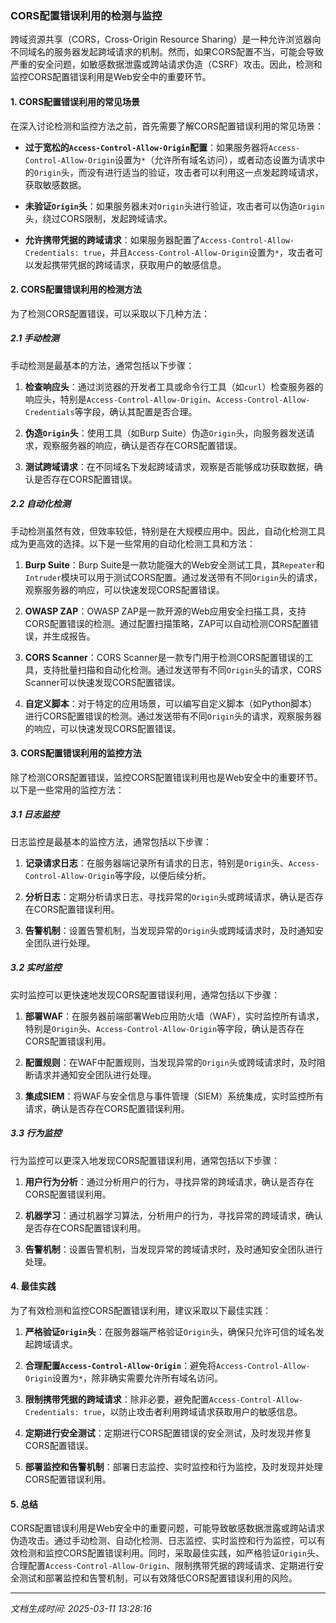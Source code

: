 ### CORS配置错误利用的检测与监控

跨域资源共享（CORS，Cross-Origin Resource Sharing）是一种允许浏览器向不同域名的服务器发起跨域请求的机制。然而，如果CORS配置不当，可能会导致严重的安全问题，如敏感数据泄露或跨站请求伪造（CSRF）攻击。因此，检测和监控CORS配置错误利用是Web安全中的重要环节。

#### 1. CORS配置错误利用的常见场景

在深入讨论检测和监控方法之前，首先需要了解CORS配置错误利用的常见场景：

- **过于宽松的`Access-Control-Allow-Origin`配置**：如果服务器将`Access-Control-Allow-Origin`设置为`*`（允许所有域名访问），或者动态设置为请求中的`Origin`头，而没有进行适当的验证，攻击者可以利用这一点发起跨域请求，获取敏感数据。
  
- **未验证`Origin`头**：如果服务器未对`Origin`头进行验证，攻击者可以伪造`Origin`头，绕过CORS限制，发起跨域请求。

- **允许携带凭据的跨域请求**：如果服务器配置了`Access-Control-Allow-Credentials: true`，并且`Access-Control-Allow-Origin`设置为`*`，攻击者可以发起携带凭据的跨域请求，获取用户的敏感信息。

#### 2. CORS配置错误利用的检测方法

为了检测CORS配置错误，可以采取以下几种方法：

##### 2.1 手动检测

手动检测是最基本的方法，通常包括以下步骤：

1. **检查响应头**：通过浏览器的开发者工具或命令行工具（如`curl`）检查服务器的响应头，特别是`Access-Control-Allow-Origin`、`Access-Control-Allow-Credentials`等字段，确认其配置是否合理。

2. **伪造`Origin`头**：使用工具（如Burp Suite）伪造`Origin`头，向服务器发送请求，观察服务器的响应，确认是否存在CORS配置错误。

3. **测试跨域请求**：在不同域名下发起跨域请求，观察是否能够成功获取数据，确认是否存在CORS配置错误。

##### 2.2 自动化检测

手动检测虽然有效，但效率较低，特别是在大规模应用中。因此，自动化检测工具成为更高效的选择。以下是一些常用的自动化检测工具和方法：

1. **Burp Suite**：Burp Suite是一款功能强大的Web安全测试工具，其`Repeater`和`Intruder`模块可以用于测试CORS配置。通过发送带有不同`Origin`头的请求，观察服务器的响应，可以快速发现CORS配置错误。

2. **OWASP ZAP**：OWASP ZAP是一款开源的Web应用安全扫描工具，支持CORS配置错误的检测。通过配置扫描策略，ZAP可以自动检测CORS配置错误，并生成报告。

3. **CORS Scanner**：CORS Scanner是一款专门用于检测CORS配置错误的工具，支持批量扫描和自动化检测。通过发送带有不同`Origin`头的请求，CORS Scanner可以快速发现CORS配置错误。

4. **自定义脚本**：对于特定的应用场景，可以编写自定义脚本（如Python脚本）进行CORS配置错误的检测。通过发送带有不同`Origin`头的请求，观察服务器的响应，可以快速发现CORS配置错误。

#### 3. CORS配置错误利用的监控方法

除了检测CORS配置错误，监控CORS配置错误利用也是Web安全中的重要环节。以下是一些常用的监控方法：

##### 3.1 日志监控

日志监控是最基本的监控方法，通常包括以下步骤：

1. **记录请求日志**：在服务器端记录所有请求的日志，特别是`Origin`头、`Access-Control-Allow-Origin`等字段，以便后续分析。

2. **分析日志**：定期分析请求日志，寻找异常的`Origin`头或跨域请求，确认是否存在CORS配置错误利用。

3. **告警机制**：设置告警机制，当发现异常的`Origin`头或跨域请求时，及时通知安全团队进行处理。

##### 3.2 实时监控

实时监控可以更快速地发现CORS配置错误利用，通常包括以下步骤：

1. **部署WAF**：在服务器前端部署Web应用防火墙（WAF），实时监控所有请求，特别是`Origin`头、`Access-Control-Allow-Origin`等字段，确认是否存在CORS配置错误利用。

2. **配置规则**：在WAF中配置规则，当发现异常的`Origin`头或跨域请求时，及时阻断请求并通知安全团队进行处理。

3. **集成SIEM**：将WAF与安全信息与事件管理（SIEM）系统集成，实时监控所有请求，确认是否存在CORS配置错误利用。

##### 3.3 行为监控

行为监控可以更深入地发现CORS配置错误利用，通常包括以下步骤：

1. **用户行为分析**：通过分析用户的行为，寻找异常的跨域请求，确认是否存在CORS配置错误利用。

2. **机器学习**：通过机器学习算法，分析用户的行为，寻找异常的跨域请求，确认是否存在CORS配置错误利用。

3. **告警机制**：设置告警机制，当发现异常的跨域请求时，及时通知安全团队进行处理。

#### 4. 最佳实践

为了有效检测和监控CORS配置错误利用，建议采取以下最佳实践：

1. **严格验证`Origin`头**：在服务器端严格验证`Origin`头，确保只允许可信的域名发起跨域请求。

2. **合理配置`Access-Control-Allow-Origin`**：避免将`Access-Control-Allow-Origin`设置为`*`，除非确实需要允许所有域名访问。

3. **限制携带凭据的跨域请求**：除非必要，避免配置`Access-Control-Allow-Credentials: true`，以防止攻击者利用跨域请求获取用户的敏感信息。

4. **定期进行安全测试**：定期进行CORS配置错误的安全测试，及时发现并修复CORS配置错误。

5. **部署监控和告警机制**：部署日志监控、实时监控和行为监控，及时发现并处理CORS配置错误利用。

#### 5. 总结

CORS配置错误利用是Web安全中的重要问题，可能导致敏感数据泄露或跨站请求伪造攻击。通过手动检测、自动化检测、日志监控、实时监控和行为监控，可以有效检测和监控CORS配置错误利用。同时，采取最佳实践，如严格验证`Origin`头、合理配置`Access-Control-Allow-Origin`、限制携带凭据的跨域请求、定期进行安全测试和部署监控和告警机制，可以有效降低CORS配置错误利用的风险。

---

*文档生成时间: 2025-03-11 13:28:16*






















